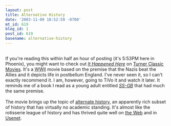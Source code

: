 ```yaml
---
layout: post
title: Alternative History
date: '2003-11-09 10:52:59 -0700'
mt_id: 619
blog_id: 1
post_id: 619
basename: alternative-history
---
```

<br />If you're reading this within half an hour of posting (it's 5:53PM here in Phoenix), you might want to check out <a href="http://www.amazon.com/exec/obidos/ASIN/B00003XAMR/bbrown-20/ref=nosim/" title="Amazon link"><cite>It Happened Here</cite></a> on <a href="http://www.turnerclassicmovies.com/ThisMonth/Article/0,,59882,00.html">Turner Classic Movies</a>. It's a <acronym title="World War II">WWII</acronym> movie based on the premise that the Nazis beat the Allies and it depicts life in postbellum England. I've never seen it, so I can't exactly recommend it. I am, however, going to TiVo it and watch it later. It reminds me of a book I read as a young adult entitled <a href="http://www.amazon.com/exec/obidos/ASIN/0345318099/bbrown-20/ref=nosim/" title="Amazon link"><cite>SS-GB</cite></a> that had much the same premise.<br /><br />The movie brings up the topic of <a href="http://en.wikipedia.org/wiki/Alternate_history">alternate history</a>, an apparently rich subset of history that has virtually no academic standing. It's almost like the rotisserie league of history and has thrived quite well on <a href="http://dir.yahoo.com/Arts/Humanities/History/Alternate_History/">the Web</a> and in <a href="http://groups.google.com/groups?q=alternate+history&amp;hl=en&amp;btnG=Google+Search">Usenet</a>.<br /><br /><br />
